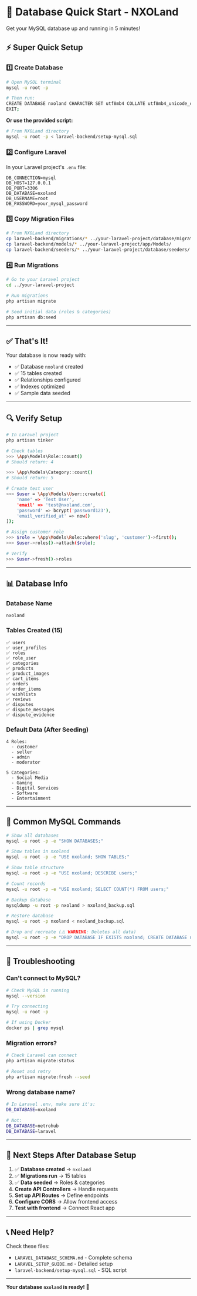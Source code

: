 # 🚀 Database Quick Start - NXOLand

Get your MySQL database up and running in 5 minutes!

## ⚡ Super Quick Setup

### 1️⃣ **Create Database**

```bash
# Open MySQL terminal
mysql -u root -p

# Then run:
CREATE DATABASE nxoland CHARACTER SET utf8mb4 COLLATE utf8mb4_unicode_ci;
EXIT;
```

**Or use the provided script:**
```bash
# From NXOLand directory
mysql -u root -p < laravel-backend/setup-mysql.sql
```

### 2️⃣ **Configure Laravel**

In your Laravel project's `.env` file:

```env
DB_CONNECTION=mysql
DB_HOST=127.0.0.1
DB_PORT=3306
DB_DATABASE=nxoland
DB_USERNAME=root
DB_PASSWORD=your_mysql_password
```

### 3️⃣ **Copy Migration Files**

```bash
# From NXOLand directory
cp laravel-backend/migrations/* ../your-laravel-project/database/migrations/
cp laravel-backend/models/* ../your-laravel-project/app/Models/
cp laravel-backend/seeders/* ../your-laravel-project/database/seeders/
```

### 4️⃣ **Run Migrations**

```bash
# Go to your Laravel project
cd ../your-laravel-project

# Run migrations
php artisan migrate

# Seed initial data (roles & categories)
php artisan db:seed
```

---

## ✅ **That's It!**

Your database is now ready with:
- ✅ Database `nxoland` created
- ✅ 15 tables created
- ✅ Relationships configured
- ✅ Indexes optimized
- ✅ Sample data seeded

---

## 🔍 **Verify Setup**

```bash
# In Laravel project
php artisan tinker

# Check tables
>>> \App\Models\Role::count()
# Should return: 4

>>> \App\Models\Category::count()
# Should return: 5

# Create test user
>>> $user = \App\Models\User::create([
    'name' => 'Test User',
    'email' => 'test@nxoland.com',
    'password' => bcrypt('password123'),
    'email_verified_at' => now()
]);

# Assign customer role
>>> $role = \App\Models\Role::where('slug', 'customer')->first();
>>> $user->roles()->attach($role);

# Verify
>>> $user->fresh()->roles
```

---

## 📊 **Database Info**

### Database Name
```
nxoland
```

### Tables Created (15)
```
✅ users
✅ user_profiles
✅ roles
✅ role_user
✅ categories
✅ products
✅ product_images
✅ cart_items
✅ orders
✅ order_items
✅ wishlists
✅ reviews
✅ disputes
✅ dispute_messages
✅ dispute_evidence
```

### Default Data (After Seeding)
```
4 Roles:
  - customer
  - seller
  - admin
  - moderator

5 Categories:
  - Social Media
  - Gaming
  - Digital Services
  - Software
  - Entertainment
```

---

## 🔧 **Common MySQL Commands**

```bash
# Show all databases
mysql -u root -p -e "SHOW DATABASES;"

# Show tables in nxoland
mysql -u root -p -e "USE nxoland; SHOW TABLES;"

# Show table structure
mysql -u root -p -e "USE nxoland; DESCRIBE users;"

# Count records
mysql -u root -p -e "USE nxoland; SELECT COUNT(*) FROM users;"

# Backup database
mysqldump -u root -p nxoland > nxoland_backup.sql

# Restore database
mysql -u root -p nxoland < nxoland_backup.sql

# Drop and recreate (⚠️ WARNING: Deletes all data)
mysql -u root -p -e "DROP DATABASE IF EXISTS nxoland; CREATE DATABASE nxoland CHARACTER SET utf8mb4 COLLATE utf8mb4_unicode_ci;"
```

---

## 🐛 **Troubleshooting**

### Can't connect to MySQL?

```bash
# Check MySQL is running
mysql --version

# Try connecting
mysql -u root -p

# If using Docker
docker ps | grep mysql
```

### Migration errors?

```bash
# Check Laravel can connect
php artisan migrate:status

# Reset and retry
php artisan migrate:fresh --seed
```

### Wrong database name?

```bash
# In Laravel .env, make sure it's:
DB_DATABASE=nxoland

# Not:
DB_DATABASE=netrohub
DB_DATABASE=laravel
```

---

## 🎯 **Next Steps After Database Setup**

1. ✅ **Database created** → `nxoland`
2. ✅ **Migrations run** → 15 tables
3. ✅ **Data seeded** → Roles & categories
4. **Create API Controllers** → Handle requests
5. **Set up API Routes** → Define endpoints
6. **Configure CORS** → Allow frontend access
7. **Test with frontend** → Connect React app

---

## 📞 **Need Help?**

Check these files:
- `LARAVEL_DATABASE_SCHEMA.md` - Complete schema
- `LARAVEL_SETUP_GUIDE.md` - Detailed setup
- `laravel-backend/setup-mysql.sql` - SQL script

---

**Your database `nxoland` is ready! 🎉**
